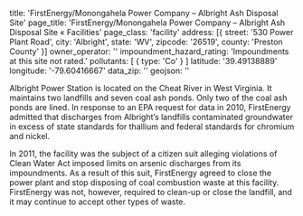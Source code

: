 title: 'FirstEnergy/Monongahela Power Company – Albright Ash Disposal Site'
page_title: 'FirstEnergy/Monongahela Power Company – Albright Ash Disposal Site « Facilities'
page_class: 'facility'
address: [{
  street: '530 Power Plant Road',
  city: 'Albright',
  state: 'WV',
  zipcode: '26519',
  county: 'Preston County'
}]
owner_operator: ''
impoundment_hazard_rating: 'Impoundments at this site not rated.'
pollutants: [
  {
    type: 'Co'
  }
]
latitude: '39.49138889'
longitude: '-79.60416667'
data_zip: ''
geojson: ''

Albright Power Station is located on the Cheat River in West Virginia. It maintains two landfills and seven coal ash ponds. Only two of the coal ash ponds are lined. In response to an EPA request for data in 2010, FirstEnergy admitted that discharges from Albright’s landfills contaminated groundwater in excess of state standards for thallium and federal standards for chromium and nickel.

In 2011, the facility was the subject of a citizen suit alleging violations of Clean Water Act imposed limits on arsenic discharges from its impoundments. As a result of this suit, FirstEnergy agreed to close the power plant and stop disposing of coal combustion waste at this facility.  FirstEnergy was not, however, required to clean-up or close the landfill, and it may continue to accept other types of waste.